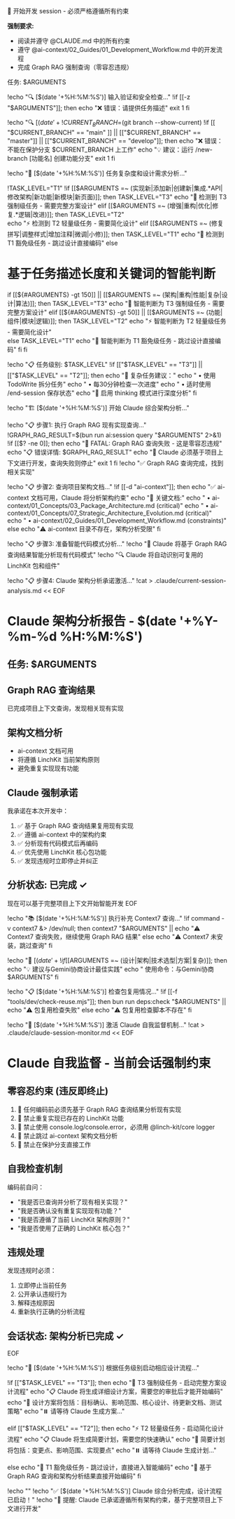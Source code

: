 🚨 开始开发 session - 必须严格遵循所有约束

**强制要求:**

- 阅读并遵守 @CLAUDE.md 中的所有约束
- 遵守 @ai-context/02_Guides/01_Development_Workflow.md 中的开发流程
- 完成 Graph RAG 强制查询（零容忍违规）

任务: $ARGUMENTS

!echo "🔍 [$(date '+%H:%M:%S')] 输入验证和安全检查..."
!if [[-z "$ARGUMENTS"]]; then
echo "❌ 错误：请提供任务描述"
exit 1
fi

!echo "🔍 [$(date '+%H:%M:%S')] 检查当前分支状态..."
!CURRENT_BRANCH=$(git branch --show-current)
!if [[ "$CURRENT_BRANCH" == "main" ]] || [["$CURRENT_BRANCH" == "master"]] || [["$CURRENT_BRANCH" == "develop"]]; then
echo "❌ 错误：不能在保护分支 $CURRENT_BRANCH 上工作"
echo "💡 建议：运行 /new-branch [功能名] 创建功能分支"
exit 1
fi

!echo "🧠 [$(date '+%H:%M:%S')] 任务复杂度和设计需求分析..."

!TASK_LEVEL="T1"
!if [[$ARGUMENTS =~ (实现新|添加新|创建新|集成.*API|修改架构|新功能|新模块|新页面)]]; then
TASK_LEVEL="T3"
echo "🎯 检测到 T3 强制级任务 - 需要完整方案设计"
elif [[$ARGUMENTS =~ (增强|重构|优化|修复.*逻辑|改进)]]; then
TASK_LEVEL="T2"  
 echo "⚡ 检测到 T2 轻量级任务 - 需要简化设计"
elif [[$ARGUMENTS =~ (修复拼写|调整样式|增加注释|微调|小修)]]; then
TASK_LEVEL="T1"
echo "🔧 检测到 T1 豁免级任务 - 跳过设计直接编码"
else

# 基于任务描述长度和关键词的智能判断

if [[${#ARGUMENTS} -gt 150]] || [[$ARGUMENTS =~ (架构|重构|性能|复杂|设计|算法)]]; then
TASK_LEVEL="T3"
echo "🎯 智能判断为 T3 强制级任务 - 需要完整方案设计"
elif [[${#ARGUMENTS} -gt 50]] || [[$ARGUMENTS =~ (功能|组件|模块|逻辑)]]; then
TASK_LEVEL="T2"
echo "⚡ 智能判断为 T2 轻量级任务 - 需要简化设计"  
 else
TASK_LEVEL="T1"
echo "🔧 智能判断为 T1 豁免级任务 - 跳过设计直接编码"
fi
fi

!echo "📋 任务级别: $TASK_LEVEL"
!if [["$TASK_LEVEL" == "T3"]] || [["$TASK_LEVEL" == "T2"]]; then
echo "🚨 复杂任务建议："
echo " • 使用 TodoWrite 拆分任务"
echo " • 每30分钟检查一次进度"
echo " • 适时使用 /end-session 保存状态"
echo "🧠 启用 thinking 模式进行深度分析"
fi

!echo "🏗️ [$(date '+%H:%M:%S')] 开始 Claude 综合架构分析..."

!echo "📋 步骤1: 执行 Graph RAG 现有实现查询..."
!GRAPH_RAG_RESULT=$(bun run ai:session query "$ARGUMENTS" 2>&1)
!if [[$? -ne 0]]; then
echo "🚨 FATAL: Graph RAG 查询失败 - 这是零容忍违规"
echo "📋 错误详情: $GRAPH_RAG_RESULT"
echo "🛑 Claude 必须基于项目上下文进行开发，查询失败则停止"
exit 1
fi
!echo "✅ Graph RAG 查询完成，找到相关实现"

!echo "📋 步骤2: 查询项目架构文档..."
!if [[-d "ai-context"]]; then
echo "✅ ai-context 文档可用，Claude 将分析架构约束"
echo "📄 关键文档:"
echo " • ai-context/01_Concepts/03_Package_Architecture.md (critical)"
echo " • ai-context/01_Concepts/07_Strategic_Architecture_Evolution.md (critical)"
echo " • ai-context/02_Guides/01_Development_Workflow.md (constraints)"
else
echo "⚠️ ai-context 目录不存在，架构分析受限"
fi

!echo "📋 步骤3: 准备智能代码模式分析..."
!echo "🧠 Claude 将基于 Graph RAG 查询结果智能分析现有代码模式"
!echo "🔍 Claude 将自动识别可复用的 LinchKit 包和组件"

!echo "📋 步骤4: Claude 架构分析承诺激活..."
!cat > .claude/current-session-analysis.md << EOF

# Claude 架构分析报告 - $(date '+%Y-%m-%d %H:%M:%S')

## 任务: $ARGUMENTS

## Graph RAG 查询结果

已完成项目上下文查询，发现相关现有实现

## 架构文档分析

- ai-context 文档可用
- 将遵循 LinchKit 当前架构原则
- 避免重复实现现有功能

## Claude 强制承诺

我承诺在本次开发中：

1. ✅ 基于 Graph RAG 查询结果复用现有实现
2. ✅ 遵循 ai-context 中的架构约束
3. ✅ 分析现有代码模式后再编码
4. ✅ 优先使用 LinchKit 核心包功能
5. ✅ 发现违规时立即停止并纠正

## 分析状态: 已完成 ✓

现在可以基于完整项目上下文开始智能开发
EOF

!echo "📚 [$(date '+%H:%M:%S')] 执行补充 Context7 查询..."
!if command -v context7 &> /dev/null; then
context7 "$ARGUMENTS" || echo "⚠️ Context7 查询失败，继续使用 Graph RAG 结果"
else
echo "⚠️ Context7 未安装，跳过查询"
fi

!echo "🤝 [$(date '+%H:%M:%S')] 检查是否需要 Gemini 协商..."
!if [[$ARGUMENTS =~ (设计|架构|技术选型|方案|复杂)]]; then
echo "💡 建议与Gemini协商设计最佳实践"
echo " 使用命令：与Gemini协商 $ARGUMENTS"
fi

!echo "📋 [$(date '+%H:%M:%S')] 检查包复用情况..."
!if [[-f "tools/dev/check-reuse.mjs"]]; then
bun run deps:check "$ARGUMENTS" || echo "⚠️ 包复用检查失败"
else
echo "⚠️ 包复用检查脚本不存在"
fi

!echo "🤖 [$(date '+%H:%M:%S')] 激活 Claude 自我监督机制..."
!cat > .claude/claude-session-monitor.md << EOF

# Claude 自我监督 - 当前会话强制约束

## 零容忍约束 (违反即终止)

1. 🚫 任何编码前必须先基于 Graph RAG 查询结果分析现有实现
2. 🚫 禁止重复实现已存在的 LinchKit 功能
3. 🚫 禁止使用 console.log/console.error，必须用 @linch-kit/core logger
4. 🚫 禁止跳过 ai-context 架构文档分析
5. 🚫 禁止在保护分支直接工作

## 自我检查机制

编码前自问：

- "我是否已查询并分析了现有相关实现？"
- "我是否确认没有重复实现现有功能？"
- "我是否遵循了当前 LinchKit 架构原则？"
- "我是否使用了正确的 LinchKit 核心包？"

## 违规处理

发现违规时必须：

1. 立即停止当前任务
2. 公开承认违规行为
3. 解释违规原因
4. 重新执行正确的分析流程

## 会话状态: 架构分析已完成 ✓

EOF

!echo "🎨 [$(date '+%H:%M:%S')] 根据任务级别启动相应设计流程..."

!if [["$TASK_LEVEL" == "T3"]]; then
echo "🚨 T3 强制级任务 - 启动完整方案设计流程"
echo "📋 Claude 将生成详细设计方案，需要您的审批后才能开始编码"
echo "📄 设计方案将包括：目标确认、影响范围、核心设计、待更新文档、测试策略"
echo "⏸️ 请等待 Claude 生成方案..."

elif [["$TASK_LEVEL" == "T2"]]; then
echo "⚡ T2 轻量级任务 - 启动简化设计流程"
echo "📋 Claude 将生成简要计划，需要您的快速确认"
echo "📝 简要计划将包括：变更点、影响范围、实现要点"
echo "⏸️ 请等待 Claude 生成计划..."

else
echo "🔧 T1 豁免级任务 - 跳过设计，直接进入智能编码"
echo "🚀 基于 Graph RAG 查询和架构分析结果直接开始编码"
fi

!echo ""
!echo "✅ [$(date '+%H:%M:%S')] Claude 综合分析完成，设计流程已启动！"
!echo "🚨 提醒: Claude 已承诺遵循所有架构约束，基于完整项目上下文进行开发"
